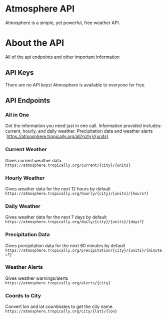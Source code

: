 # Atmosphere API 
Atmosphere is a simple, yet powerful, free weather API. 

# About the API
All of the api endpoints and other important information 

## API Keys 
There are no API keys! Atmosphere is available to everyone for free.

## API Endpoints

### All in One
Get the information you need just in one call. Information provided includes: current, hourly, and daily weather. Precipitation data and weather alerts 
`https://atmosphere.tropically.org/all/{city}/{units}

### Current Weather
Gives current weather data.
`https://atmosphere.tropically.org/current/{city}/{units}`

### Hourly Weather
Gives weather data for the next 12 hours by default
`https://atmosphere.tropically.org/hourly/{city}/{units}/{hours?}`

### Daily Weather
Gives weather data for the next 7 days by default
`https://atmosphere.tropically.org/daily/{city}/{units}/{days?}`

### Precipitation Data
Gives precipitation data for the next 60 minutes by default
`https://atmosphere.tropically.org/precipitation/{city}/{units}/{minutes?}`

### Weather Alerts 
Gives weather warnings/alerts 
`https://atmosphere.tropically.org/alerts/{city}`

### Coords to City
Convert lon and lat coordinates to get the city name.
`https://atmosphere.tropically.org/city/{lat}/{lon}`
